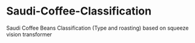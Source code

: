 # Saudi-Coffee-Classification
 Saudi Coffee Beans Classification (Type and roasting) based on squeeze vision transformer
